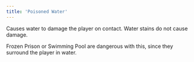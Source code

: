 ```yaml
---
title: 'Poisoned Water'
---
```


Causes water to damage the player on contact. Water stains do not cause damage.

Frozen Prison or Swimming Pool are dangerous with this, since they surround the player in water.
